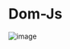# Dom-Js

![image](https://user-images.githubusercontent.com/83089714/180666076-c5fb8235-7ce3-4839-a5c8-d2d1706661a5.png)
